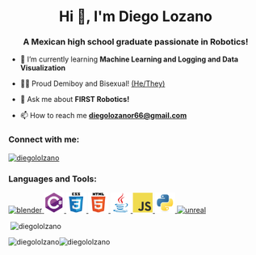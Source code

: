 <h1 align="center">Hi 👋, I'm Diego Lozano</h1>
<h3 align="center">A Mexican high school graduate passionate in Robotics!</h3>

- 🌱 I’m currently learning **Machine Learning and Logging and Data Visualization**

- 🏳️‍🌈 Proud Demiboy and Bisexual! [(He/They)]((He/They))

- 💬 Ask me about **FIRST Robotics!**

- 📫 How to reach me **diegolozanor66@gmail.com**

<h3 align="left">Connect with me:</h3>
<p align="left">
<a href="https://www.leetcode.com/diegololzano" target="blank"><img align="center" src="https://raw.githubusercontent.com/rahuldkjain/github-profile-readme-generator/master/src/images/icons/Social/leet-code.svg" alt="diegololzano" height="30" width="40" /></a>
</p>

<h3 align="left">Languages and Tools:</h3>
<p align="left"> <a href="https://www.blender.org/" target="_blank" rel="noreferrer"> <img src="https://download.blender.org/branding/community/blender_community_badge_white.svg" alt="blender" width="40" height="40"/> </a> <a href="https://www.w3schools.com/cs/" target="_blank" rel="noreferrer"> <img src="https://raw.githubusercontent.com/devicons/devicon/master/icons/csharp/csharp-original.svg" alt="csharp" width="40" height="40"/> </a> <a href="https://www.w3schools.com/css/" target="_blank" rel="noreferrer"> <img src="https://raw.githubusercontent.com/devicons/devicon/master/icons/css3/css3-original-wordmark.svg" alt="css3" width="40" height="40"/> </a> <a href="https://www.w3.org/html/" target="_blank" rel="noreferrer"> <img src="https://raw.githubusercontent.com/devicons/devicon/master/icons/html5/html5-original-wordmark.svg" alt="html5" width="40" height="40"/> </a> <a href="https://www.java.com" target="_blank" rel="noreferrer"> <img src="https://raw.githubusercontent.com/devicons/devicon/master/icons/java/java-original.svg" alt="java" width="40" height="40"/> </a> <a href="https://developer.mozilla.org/en-US/docs/Web/JavaScript" target="_blank" rel="noreferrer"> <img src="https://raw.githubusercontent.com/devicons/devicon/master/icons/javascript/javascript-original.svg" alt="javascript" width="40" height="40"/> </a> <a href="https://www.python.org" target="_blank" rel="noreferrer"> <img src="https://raw.githubusercontent.com/devicons/devicon/master/icons/python/python-original.svg" alt="python" width="40" height="40"/> </a> <a href="https://unrealengine.com/" target="_blank" rel="noreferrer"> <img src="https://raw.githubusercontent.com/kenangundogan/fontisto/036b7eca71aab1bef8e6a0518f7329f13ed62f6b/icons/svg/brand/unreal-engine.svg" alt="unreal" width="40" height="40"/> </a> </p>

<p>&nbsp;<img align="center" src="https://github-readme-stats.vercel.app/api?username=diegololzano&show_icons=true&theme=dark&title_color=000000&locale=en" alt="diegololzano" /></p>

<p><img align="left" src="https://github-readme-streak-stats.herokuapp.com/?user=diegololzano&theme=dark" alt="diegololzano" /></p>

<p><img align="left" src="https://github-readme-stats.vercel.app/api/top-langs?username=diegololzano&show_icons=true&theme=dark&title_color=000000&text_color=000000&locale=en&layout=compact" alt="diegololzano" /></p>


<!---
DiegoLolzano/DiegoLolzano is a ✨ special ✨ repository because its `README.md` (this file) appears on your GitHub profile.
You can click the Preview link to take a look at your changes.
--->
